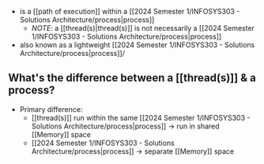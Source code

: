 - is a [[path of execution]] within a [[2024 Semester 1/INFOSYS303 - Solutions Architecture/process|process]]
	- *NOTE*: a [[thread(s)|thread(s)]] is not necessarily a [[2024 Semester 1/INFOSYS303 - Solutions Architecture/process|process]]
- also known as a lightweight [[2024 Semester 1/INFOSYS303 - Solutions Architecture/process|process]]/ 
## What's the difference between a [[thread(s)]] & a process?
- Primary difference:
	- [[thread(s)]] run within the same [[2024 Semester 1/INFOSYS303 - Solutions Architecture/process|process]] $\rightarrow$ run in shared [[Memory]] space
	- [[2024 Semester 1/INFOSYS303 - Solutions Architecture/process|process]] $\rightarrow$ separate [[Memory]] space